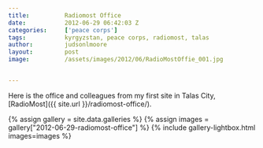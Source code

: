 ```yaml
---
title:			Radiomost Office
date:			2012-06-29 06:42:03 Z
categories:		['peace corps']
tags:			kyrgyzstan, peace corps, radiomost, talas
author:			judsonlmoore
layout:			post
image:			/assets/images/2012/06/RadioMostOffie_001.jpg


---
```


Here is the office and colleagues from my first site in Talas City, [RadioMost]({{ site.url }}/radiomost-office/).

{% assign gallery = site.data.galleries %}
{% assign images = gallery["2012-06-29-radiomost-office"] %}
{% include gallery-lightbox.html images=images %}
